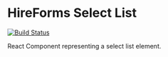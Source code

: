 # HireForms Select List

[![Build Status](https://travis-ci.org/Hire-Forms/hire-forms-select-list.svg?branch=master)](https://travis-ci.org/Hire-Forms/hire-forms-select-list)

React Component representing a select list element.